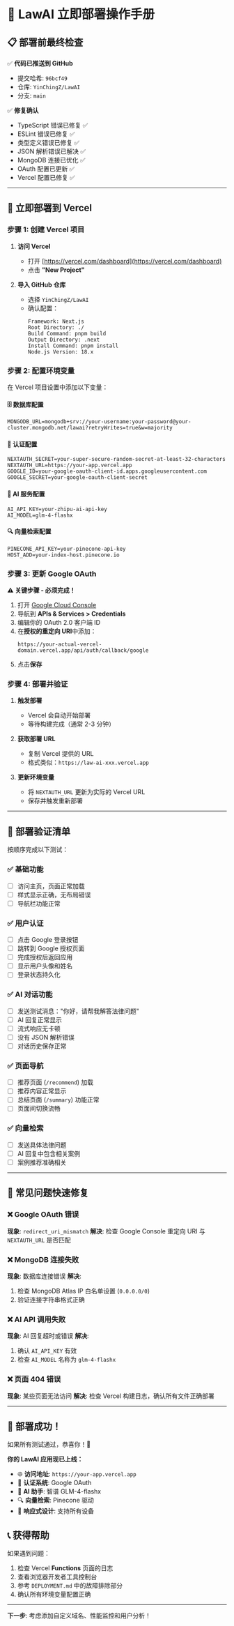 # 🎯 LawAI 立即部署操作手册

## 📋 部署前最终检查

✅ **代码已推送到 GitHub**
- 提交哈希: `96bcf49`
- 仓库: `YinChingZ/LawAI`
- 分支: `main`

✅ **修复确认**
- TypeScript 错误已修复 ✅
- ESLint 错误已修复 ✅
- 类型定义错误已修复 ✅
- JSON 解析错误已解决 ✅
- MongoDB 连接已优化 ✅
- OAuth 配置已更新 ✅
- Vercel 配置已修复 ✅

---

## 🚀 立即部署到 Vercel

### 步骤 1: 创建 Vercel 项目

1. **访问 Vercel**
   - 打开 [https://vercel.com/dashboard](https://vercel.com/dashboard)
   - 点击 **"New Project"**

2. **导入 GitHub 仓库**
   - 选择 `YinChingZ/LawAI`
   - 确认配置：
     ```
     Framework: Next.js
     Root Directory: ./
     Build Command: pnpm build
     Output Directory: .next
     Install Command: pnpm install
     Node.js Version: 18.x
     ```

### 步骤 2: 配置环境变量

在 Vercel 项目设置中添加以下变量：

#### 🗄️ 数据库配置
```env
MONGODB_URL=mongodb+srv://your-username:your-password@your-cluster.mongodb.net/lawai?retryWrites=true&w=majority
```

#### 🔐 认证配置
```env
NEXTAUTH_SECRET=your-super-secure-random-secret-at-least-32-characters
NEXTAUTH_URL=https://your-app.vercel.app
GOOGLE_ID=your-google-oauth-client-id.apps.googleusercontent.com
GOOGLE_SECRET=your-google-oauth-client-secret
```

#### 🤖 AI 服务配置
```env
AI_API_KEY=your-zhipu-ai-api-key
AI_MODEL=glm-4-flashx
```

#### 🔍 向量检索配置
```env
PINECONE_API_KEY=your-pinecone-api-key
HOST_ADD=your-index-host.pinecone.io
```

### 步骤 3: 更新 Google OAuth

**⚠️ 关键步骤 - 必须完成！**

1. 打开 [Google Cloud Console](https://console.cloud.google.com/)
2. 导航到 **APIs & Services > Credentials**
3. 编辑你的 OAuth 2.0 客户端 ID
4. 在**授权的重定向 URI**中添加：
   ```
   https://your-actual-vercel-domain.vercel.app/api/auth/callback/google
   ```
5. 点击**保存**

### 步骤 4: 部署并验证

1. **触发部署**
   - Vercel 会自动开始部署
   - 等待构建完成（通常 2-3 分钟）

2. **获取部署 URL**
   - 复制 Vercel 提供的 URL
   - 格式类似：`https://law-ai-xxx.vercel.app`

3. **更新环境变量**
   - 将 `NEXTAUTH_URL` 更新为实际的 Vercel URL
   - 保存并触发重新部署

---

## 🧪 部署验证清单

按顺序完成以下测试：

### ✅ 基础功能
- [ ] 访问主页，页面正常加载
- [ ] 样式显示正确，无布局错误
- [ ] 导航栏功能正常

### ✅ 用户认证  
- [ ] 点击 Google 登录按钮
- [ ] 跳转到 Google 授权页面
- [ ] 完成授权后返回应用
- [ ] 显示用户头像和姓名
- [ ] 登录状态持久化

### ✅ AI 对话功能
- [ ] 发送测试消息："你好，请帮我解答法律问题"
- [ ] AI 回复正常显示
- [ ] 流式响应无卡顿
- [ ] 没有 JSON 解析错误
- [ ] 对话历史保存正常

### ✅ 页面导航
- [ ] 推荐页面 (`/recommend`) 加载
- [ ] 推荐内容正常显示
- [ ] 总结页面 (`/summary`) 功能正常
- [ ] 页面间切换流畅

### ✅ 向量检索
- [ ] 发送具体法律问题
- [ ] AI 回复中包含相关案例
- [ ] 案例推荐准确相关

---

## 🚨 常见问题快速修复

### ❌ Google OAuth 错误
**现象**: `redirect_uri_mismatch`
**解决**: 检查 Google Console 重定向 URI 与 `NEXTAUTH_URL` 是否匹配

### ❌ MongoDB 连接失败
**现象**: 数据库连接错误
**解决**: 
1. 检查 MongoDB Atlas IP 白名单设置 (`0.0.0.0/0`)
2. 验证连接字符串格式正确

### ❌ AI API 调用失败
**现象**: AI 回复超时或错误
**解决**: 
1. 确认 `AI_API_KEY` 有效
2. 检查 `AI_MODEL` 名称为 `glm-4-flashx`

### ❌ 页面 404 错误
**现象**: 某些页面无法访问
**解决**: 检查 Vercel 构建日志，确认所有文件正确部署

---

## 🎉 部署成功！

如果所有测试通过，恭喜你！🎊

**你的 LawAI 应用现已上线：**
- 🌐 **访问地址**: `https://your-app.vercel.app`
- 🔐 **认证系统**: Google OAuth
- 🤖 **AI 助手**: 智谱 GLM-4-flashx
- 🔍 **向量检索**: Pinecone 驱动
- 📱 **响应式设计**: 支持所有设备

## 📞 获得帮助

如果遇到问题：
1. 检查 Vercel **Functions** 页面的日志
2. 查看浏览器开发者工具控制台
3. 参考 `DEPLOYMENT.md` 中的故障排除部分
4. 确认所有环境变量配置正确

---

**下一步**: 考虑添加自定义域名、性能监控和用户分析！